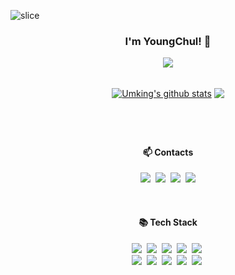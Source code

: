 
<!-- ![slice](https://capsule-render.vercel.app/api?type=waving&color=0080ff&height=200&text=Hi%20There&fontAlign=50&fontColor=FFFFFF&fontAlignY=30&desc=welcome%20my%20GitHub%20Profile&descAlign=70.&descAlignY=50) 
 -->
 
<!--  ![slice](https://capsule-render.vercel.app/api?type=waving&color=0080ff&height=200&text=Welcome%20to%20My%20GitHub%20Profile&fontColor=FFFFFF&fontAlignY=40&fontSize=50)  -->

 ![slice](https://capsule-render.vercel.app/api?type=waving&color=0080ff&height=200&text=Hi,%20There&fontColor=FFFFFF&fontAlignY=40&fontSize=40) 

  
<h3 align = "center">I'm YoungChul! 👋</h3>
<p align = "center">
 <img src = "https://hits.seeyoufarm.com/api/count/incr/badge.svg?url=https%3A%2F%2Fgithub.com%2FUm-king&count_bg=%2379C83D&title_bg=%23555555&icon=&icon_color=%23E7E7E7&title=hits&edge_flat=false"/>
</p>
<br>

<div align = "center">
<a href="https://github.com/Um-king"><img align="center" src="https://github-readme-stats.vercel.app/api?username=Um-king&theme=default" alt="Umking's github stats" /></a>
<a href="https://github.com/Um-king"><img align="center" src="https://github-readme-stats.vercel.app/api/top-langs/?username=Um-king&layout=compact"/></a>
</div>

<!--[![Solved.ac Profile](http://mazassumnida.wtf/api/v2/generate_badge?boj=dudcjf3232)]()-->
#
<br>


<!--[![Typing SVG](https://readme-typing-svg.herokuapp.com/?color=f0f6fc&lines=I'm+YoungChul👋👋&font=Redressed&size=40)](https://git.io/typing-svg)-->





<h4 align = "center">📫 Contacts </h4>
<p align = "center">
  <a href="https://umking.tistory.com/" target="_blank"><img src="https://img.shields.io/badge/Tistory%20Blog-FF5722?&style=flat-square&logo=Blogger&logoColor=white&link=https://umking.tistory.com/"/></a>&nbsp
  <a href="https://www.instagram.com/youngchulii__/"><img src="https://img.shields.io/badge/Instagram-E4405F?style=flat-square&logo=Instagram&logoColor=white&link=https://www.instagram.com/youngchulii__/"/></a>&nbsp
   <a href="https://www.facebook.com/"><img src="https://img.shields.io/badge/Facebook-1877F2?style=flat-square&logo=Facebook&logoColor=white&link=https://https://www.facebook.com"/></a>&nbsp
  <a href="mailto:dudcjf3232@gmail.com"><img src="https://img.shields.io/badge/Gmail-d14836?style=flat-square&logo=Gmail&logoColor=white&link=dudcjf3232@gmail.com"/></a>
</p>
  <br>

  

<h4 align="center">📚 Tech Stack </h4> 
<p align="center">
  <img src="https://img.shields.io/badge/C%23-239120?style=flat-square&logo=CSharp&logoColor=white"/></a>&nbsp
  <img src="https://img.shields.io/badge/Android-3DDC84?style=flat-square&logo=Android&logoColor=white"/></a>&nbsp
  <img src="https://img.shields.io/badge/HTML5-E34F26?style=flat-square&logo=HTML5&logoColor=white"/></a>&nbsp
  <img src="https://img.shields.io/badge/CSS-1572B6?style=flat-square&logo=CSS3&logoColor=white"/></a>&nbsp
  <img src="https://img.shields.io/badge/Deep Learing-F89901?style=flat-square&logo=neutralinojs&logoColor=white"/></a>&nbsp
  <br>  
  <img src="https://img.shields.io/badge/Python-3766AB?style=flat-square&logo=Python&logoColor=white"/></a>&nbsp 
  <img src="https://img.shields.io/badge/Java-007396?style=flat-square&logo=CoffeeScript&logoColor=white"/></a>&nbsp
  <img src="https://img.shields.io/badge/Javascript-ffb13b?style=flat-square&logo=javascript&logoColor=white"/></a>&nbsp 
  <img src="https://img.shields.io/badge/Node.js-339933?style=flat-square&logo=Node.js&logoColor=white"/></a>&nbsp
  <img src="https://img.shields.io/badge/Mysql-E6B91E?style=flat-square&logo=MySql&logoColor=white"/></a>&nbsp 
</p>
<br><br>



<!-- ## 커밋 내역에 대한 랭크 <a href="https://opgc.me/#/users/Um-king" target="_blank"><img src="https://api.opgc.me/githubs/users/Um-king/tag/?theme=basic" /></a> -->

<!--
**Um-king/Um-king** is a ✨ _special_ ✨ repository because its `README.md` (this file) appears on your GitHub profile.

Here are some ideas to get you started:


- 🔭 I’m currently working on ...
- 🌱 I’m currently learning ...
- 👯 I’m looking to collaborate on ...
- 🤔 I’m looking for help with ...
- 💬 Ask me about ...
- 📫 How to reach me: ...
- 😄 Pronouns: ...
- ⚡ Fun fact: ...
-->
